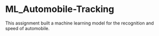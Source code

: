 # ML_Automobile-Tracking
This assignment built a machine learning model for the recognition and speed of automobile.
